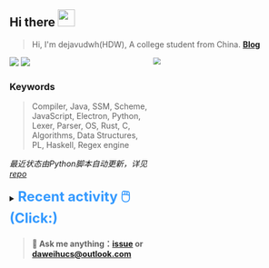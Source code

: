 ## Hi there <img src="https://raw.githubusercontent.com/MartinHeinz/MartinHeinz/master/wave.gif" width="30px">

> Hi, I'm dejavudwh(HDW), A college student from China. **[Blog](https://www.cnblogs.com/secoding)** 

![](https://komarev.com/ghpvc/?username=dejavudwh)
<img src="https://img.shields.io/badge/BLOG-dejavudwh-blue"><a href="https://www.cnblogs.com/secoding/"></a></img>
<img align="right" width="50%" src="https://github-readme-stats.vercel.app/api?username=dejavudwh&show_icons=true&theme=onedark&count_private=true" style="zoom: 80%;" /> 

### Keywords 

> Compiler, Java, SSM, Scheme, JavaScript, Electron, Python, Lexer, Parser, OS, Rust, C, Algorithms, Data Structures, PL, Haskell, Regex engine

*最近状态由Python脚本自动更新，详见<a href="https://github.com/dejavudwh/dejavudwh"> repo</a>*

<details>

  <summary><font size="5.5" color="#3399FF"><b>Recent activity 🖱️(Click:)</b></font></summary>

  - #### 🔭 Working:

    - [翻译 The Algorithm Design Manual (2nd Ed.)](https://github.com/dejavudwh/The-Algorithm-Design-Manual)

  - #### 🌱 Learning:

    - 微积分、线性代数
    - LeetCode刷题
    - 英语
    - 整理以前项目的博客：[从零写一个编译器](https://www.cnblogs.com/secoding/tag/从零写一个编译器/)、[从零实现一个正则表达式引擎](https://www.zhihu.com/column/c_1337535182023852032)、[从零写一个操作系统](https://www.cnblogs.com/secoding/tag/从零写一个操作系统/)

---

  - <details open>

    <summary><font size="3.5" color="#3399FF"><b>Recent Post 🖱️</b></font></summary>
    <br>
    <table>
    <tr>
    <td>
    <!-- ZHIHUPOSTS:START --> 

    - [Github新玩具：Python + Action自动更新Profile](http://zhuanlan.zhihu.com/p/349262045) - Mon, 19 Jan 1970 15:53:43 GMT
    - [从零实现正则表达式引擎：DFA最小化](http://zhuanlan.zhihu.com/p/349264940) - Mon, 19 Jan 1970 15:53:43 GMT
    - [从零实现正则表达式引擎：从NFA到DFA](http://zhuanlan.zhihu.com/p/348298134) - Mon, 19 Jan 1970 15:47:45 GMT
    - [从零实现正则表达式引擎：复杂的NFA](http://zhuanlan.zhihu.com/p/347938422) - Mon, 19 Jan 1970 15:45:04 GMT
    - [从零实现正则表达式引擎：简单的NFA](http://zhuanlan.zhihu.com/p/347617984) - Mon, 19 Jan 1970 15:43:23 GMT
    <!-- ZHIHUPOSTS:END -->
    </td>
    <td>
    <!-- GITHUB:START -->

    - [dejavudwh commented on issue siyuan-note/siyuan#1818](https://github.com/siyuan-note/siyuan/issues/1818) - 2021-03-14T08:50:40Z
    - [dejavudwh opened an issue in siyuan-note/siyuan](https://github.com/siyuan-note/siyuan/issues/1818) - 2021-03-10T10:14:25Z
    - [dejavudwh commented on issue siyuan-note/siyuan#1787](https://github.com/siyuan-note/siyuan/issues/1787) - 2021-03-10T10:10:50Z
    - [dejavudwh commented on issue siyuan-note/siyuan#1816](https://github.com/siyuan-note/siyuan/issues/1816) - 2021-03-10T09:13:31Z
    - [dejavudwh opened an issue in siyuan-note/siyuan](https://github.com/siyuan-note/siyuan/issues/1816) - 2021-03-10T08:18:55Z
    <!-- GITHUB:END -->
    </td>
    </tr>
    </table>
  </details>

</details>

> #### 💬 Ask me anything：[issue](https://github.com/dejavudwh/dejavudwh/issues) or [daweihucs@outlook.com](mailto:daweihucs@outlook.com)